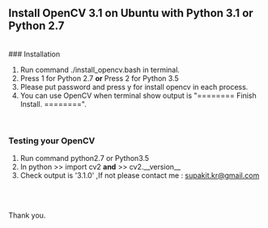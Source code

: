 ## Install OpenCV 3.1 on Ubuntu with Python 3.1 or Python 2.7
<br />
### Installation

1. Run command ./install_opencv.bash in terminal.
2. Press 1 for Python 2.7 __or__ Press 2 for Python 3.5
3. Please put password and press y for install opencv in each process.
4. You can use OpenCV when terminal show output is "======== Finish Install. ========".
<br />

### Testing your OpenCV

1. Run command python2.7 or Python3.5
2. In python >> import cv2 __and__ >> cv2.&#95;&#95;version&#95;&#95;
3. Check output is '3.1.0' ,If not please contact me : supakit.kr@gmail.com

<br />
<br />

Thank you.
